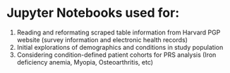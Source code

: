 # Jupyter Notebooks used for:
1. Reading and reformating scraped table information from Harvard PGP website (survey information and electronic health records)
2. Initial explorations of demographics and conditions in study population 
3. Considering condition-defined patient cohorts for PRS analysis (Iron deficiency anemia, Myopia, Osteoarthritis, etc)
  
